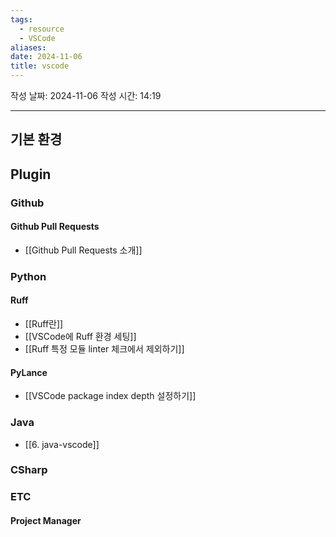 ```yaml
---
tags:
  - resource
  - VSCode
aliases: 
date: 2024-11-06
title: vscode
---
```


작성 날짜: 2024-11-06
작성 시간: 14:19

---
## 기본 환경

## Plugin

### Github

#### Github Pull Requests
- [[Github Pull Requests 소개]]

### Python

#### Ruff
- [[Ruff란]]
- [[VSCode에 Ruff 환경 세팅]]
- [[Ruff 특정 모듈 linter 체크에서 제외하기]]

#### PyLance
- [[VSCode package index depth 설정하기]]

### Java

- [[6. java-vscode]]

### CSharp



### ETC

#### Project Manager